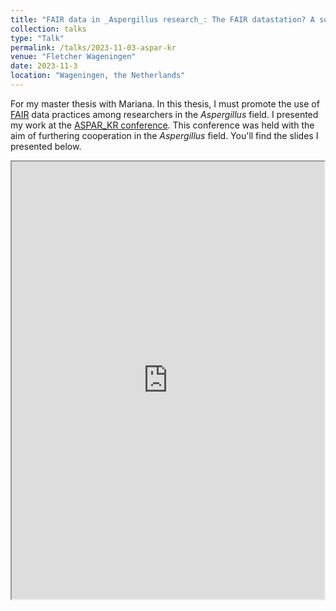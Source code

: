 ```yaml
---
title: "FAIR data in _Aspergillus research_: The FAIR datastation? A solution for _Aspergillus_ research?"
collection: talks
type: "Talk"
permalink: /talks/2023-11-03-aspar-kr
venue: "Fletcher Wageningen"
date: 2023-11-3
location: "Wageningen, the Netherlands"
---
```

For my master thesis with Mariana. In this thesis, I must promote the use of [FAIR](https://www.go-fair.org/fair-principles/) data practices among researchers in the *Aspergillus* field. I presented my work at the [ASPAR_KR conference](https://www.aspar.website/).  This conference was held with the aim of furthering cooperation in the *Aspergillus* field. You'll find the slides I presented below.

<iframe width="500" height="700" src="https://bookdown.org/sibbe_l_bakker/aspar_presentation/aspar_presentation.html" title="description"></iframe>  
